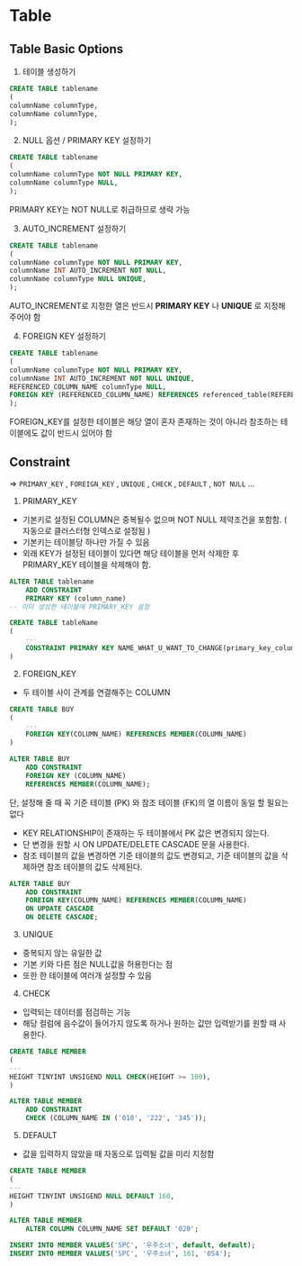 # Table
## Table Basic Options
1. 테이블 생성하기
```sql
CREATE TABLE tablename 
(
columnName columnType,
columnName columnType,
);
```
2. NULL 옵션 / PRIMARY KEY 설정하기
```sql
CREATE TABLE tablename 
(
columnName columnType NOT NULL PRIMARY KEY,
columnName columnType NULL,
);
```
PRIMARY KEY는 NOT NULL로 취급하므로 생략 가능

3. AUTO_INCREMENT 설정하기
```SQL
CREATE TABLE tablename 
(
columnName columnType NOT NULL PRIMARY KEY,
columnName INT AUTO_INCREMENT NOT NULL,
columnName columnType NULL UNIQUE,
);
```
AUTO_INCREMENT로 지정한 열은 반드시 **PRIMARY KEY** 나 **UNIQUE** 로 지정해주어야 함

4. FOREIGN KEY 설정하기
```SQL
CREATE TABLE tablename 
(
columnName columnType NOT NULL PRIMARY KEY,
columnName INT AUTO_INCREMENT NOT NULL UNIQUE,
REFERENCED_COLUMN_NAME columnType NULL,
FOREIGN KEY (REFERENCED_COLUMN_NAME) REFERENCES referenced_table(REFERENCED_COLUMN_NAME)
);
```
FOREIGN_KEY를 설정한 테이블은 해당 열이 혼자 존재하는 것이 아니라  참조하는 테이블에도 값이 반드시 있어야 함

## Constraint
=> `PRIMARY_KEY` , `FOREIGN_KEY` , `UNIQUE` , `CHECK` , `DEFAULT` , `NOT NULL`  ...
1. PRIMARY_KEY
- 기본키로 설정된 COLUMN은 중복될수 없으며 NOT NULL 제약조건을 포함함.
( 자동으로 클러스터형 인덱스로 설정됨 )
- 기본키는 테이블당 하나만 가질 수 있음
- 외래 KEY가 설정된 테이블이 있다면 해당 테이블을 먼저 삭제한 후 PRIMARY_KEY 테이블을 삭제해야 함.
```SQL
ALTER TABLE tablename
	ADD CONSTRAINT
	PRIMARY KEY (column_name)
-- 이미 생성한 테이블에 PRIMARY_KEY 설정
```

```SQL
CREATE TABLE tableName
(
    ---
	CONSTRAINT PRIMARY KEY NAME_WHAT_U_WANT_TO_CHANGE(primary_key_column_name)
)
```
2. FOREIGN_KEY
- 두 테이블 사이 관계를 연결해주는 COLUMN

```SQL
CREATE TABLE BUY
(
	---
	FOREIGN KEY(COLUMN_NAME) REFERENCES MEMBER(COLUMN_NAME)
)
```
```SQL
ALTER TABLE BUY
	ADD CONSTRAINT
	FOREIGN KEY (COLUMN_NAME)
	REFERENCES MEMBER(COLUMN_NAME);
```
단, 설정해 줄 때 꼭 기준 테이블 (PK) 와 참조 테이블 (FK)의 열 이름이 동일 할 필요는 없다

- KEY RELATIONSHIP이 존재하는 두 테이블에서 PK 값은 변경되지 않는다.
- 단 변경을 원할 시 ON UPDATE/DELETE CASCADE 문을 사용한다.
- 참조 테이블의 값을 변경하면 기준 테이블의 값도 변경되고, 기준 테이블의 값을 삭제하면 참조 테이블의 값도 삭제된다.

```SQL
ALTER TABLE BUY	
	ADD CONSTRAINT
	FOREIGN KEY(COLUMN_NAME) REFERENCES MEMBER(COLUMN_NAME)
	ON UPDATE CASCADE
	ON DELETE CASCADE;
```

3. UNIQUE
- 중복되지 않는 유일한 값
- 기본 키와 다른 점은 NULL값을 허용한다는 점
- 또한 한 테이블에 여러개 설정할 수 있음

4. CHECK
- 입력되는 데이터를 점검하는 기능
- 해당 컬럼에 음수값이 들어가지 않도록 하거나 원하는 값만 입력받기를 원할 때 사용한다.

```SQL
CREATE TABLE MEMBER
(
---
HEIGHT TINYINT UNSIGEND NULL CHECK(HEIGHT >= 100),
)
```
```SQL
ALTER TABLE MEMBER
	ADD CONSTRAINT
	CHECK (COLUMN_NAME IN ('010', '222', '345'));
```

5. DEFAULT
- 값을 입력하지 않았을 때 자동으로 입력될 값을 미리 지정함
```SQL
CREATE TABLE MEMBER
(
---
HEIGHT TINYINT UNSIGEND NULL DEFAULT 160,
)
```
```SQL
ALTER TABLE MEMBER
	ALTER COLUMN COLUMN_NAME SET DEFAULT '020';
```
```SQL
INSERT INTO MEMBER VALUES('SPC', '우주소녀', default, default);
INSERT INTO MEMBER VALUES('SPC', '우주소녀', 161, '054');
```
